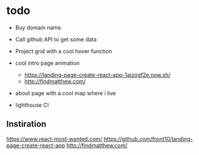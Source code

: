 # todo

- Buy domain name
- Call github API to get some data
- Project grid with a cool hover function
- cool intro page animation
    - https://landing-page-create-react-app-1aizogf2e.now.sh/
    - http://findmatthew.com/

- about page with a cool map where i live
- lighthouse CI

## Instiration

https://www.react-most-wanted.com/
https://github.com/front10/landing-page-create-react-app
http://findmatthew.com/

